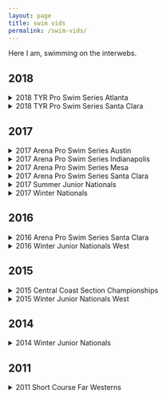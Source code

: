 ```yaml
---
layout: page
title: swim vids
permalink: /swim-vids/
---
```


Here I am, swimming on the interwebs.

## 2018
<details>
  <summary>2018 TYR Pro Swim Series Atlanta</summary>
    <ul>
        <li><a href="https://youtu.be/q0Og0duaXDc" target="_blank">100 free (lane 1)</a></li>
        <li><a href="https://youtu.be/xY0FjAz_SAw" target="_blank">100 fly (lane 2)</a></li>
        <li><a href="https://youtu.be/xU_LsuKP9OU" target="_blank">200 free (lane 7)</a></li>
        <li><a href="https://youtu.be/yMnVj92-onw" target="_blank">50 free (lane 7)</a></li>
        <li><a href="https://youtu.be/CPIsqzq1Nz8" target="_blank">200 IM (lane 6)</a></li>
    </ul>
</details>

<details>
  <summary>2018 TYR Pro Swim Series Santa Clara</summary>
    <ul>
        <li><a href="https://youtu.be/h012TwLHZus" target="_blank">200 free (lane 8)</a></li>
        <li><a href="https://youtu.be/xFvppnYQPbg" target="_blank">100 free (lane 8)</a></li>
        <li><a href="https://youtu.be/nq6hHHkDuKY" target="_blank">50 fly (lane 2)</a></li>
        <li><a href="https://youtu.be/kns8XUnoK7E" target="_blank">50 free (lane 4)</a></li>
    </ul>
</details>

## 2017

<details>
  <summary>2017 Arena Pro Swim Series Austin</summary>
    <ul>
        <li><a href="https://youtu.be/I9aJZORtR_Q" target="_blank">400 free (lane 1)</a></li>
        <li><a href="https://youtu.be/mzh5A2NRAsM" target="_blank">100 free (lane 2)</a></li>
        <li><a href="https://youtu.be/Ke3BTBQ13pg" target="_blank">200 free (lane 6)</a></li>
        <li><a href="https://youtu.be/vaPJSJwu-Y8" target="_blank">50 free (lane 3)</a></li>
        <li><a href="https://youtu.be/ceTlLVlyjlw" target="_blank">200 fly (lane 2)</a></li>
    </ul>
</details>

<details>
  <summary>2017 Arena Pro Swim Series Indianapolis</summary>
    <ul>
        <li><a href="https://youtu.be/m9l6jPJWo4g" target="_blank">100 free (lane 4)</a></li>
        <li><a href="https://youtu.be/tv4eK_52LEA" target="_blank">200 free (lane 4)</a></li>
        <li><a href="https://youtu.be/CRvb5rsuiVI" target="_blank">50 free (lane 4)</a></li>
        <li><a href="https://youtu.be/AOwAYdtcAD8" target="_blank">200 fly (lane 7)</a></li>
    </ul>
</details>

<details>
  <summary>2017 Arena Pro Swim Series Mesa</summary>
    <ul>
        <li><a href="https://youtu.be/rtbByU02HcM" target="_blank">100 free (lane 8)</a></li>
        <li><a href="https://youtu.be/VskHJkCTxE4" target="_blank">100 fly (lane 1)</a></li>
        <li><a href="https://youtu.be/5yNSW39H_h4" target="_blank">200 free (lane 3)</a></li>
        <li><a href="https://youtu.be/IYItj4L1qpc" target="_blank">200 IM (lane 2)</a></li>
    </ul>
</details>

<details>
  <summary>2017 Arena Pro Swim Series Santa Clara</summary>
    <ul>
        <li><a href="https://youtu.be/Rfn4zHNI1So" target="_blank">100 free (lane 3)</a></li>
        <li><a href="https://youtu.be/GZniZ41N9_o" target="_blank">200 fly (lane 2)</a></li>
    </ul>
</details>

<details>
  <summary>2017 Summer Junior Nationals</summary>
    <ul>
        <li><a href="https://youtu.be/ikO8p0KqbQk" target="_blank">400 free relay (lane 7)</a></li>
        <li><a href="https://youtu.be/ki3BKTA4nYc" target="_blank">200 free (lane 9)</a></li>
        <li><a href="https://youtu.be/r9XDy1YiwkM" target="_blank">800 free relay (lane 2)</a></li>
        <li><a href="https://youtu.be/KerEgtXFYxA" target="_blank">400 medley relay (lane 6)</a></li>
    </ul>
</details>

<details>
  <summary>2017 Winter Nationals</summary>
    <ul>
        <li><a href="https://youtu.be/6V2One3ITys" target="_blank">200 medley relay (lane 7)</a></li>
        <li><a href="https://youtu.be/jZGVaqOp42Q" target="_blank">800 free relay (lane 1)</a></li>
        <li><a href="https://youtu.be/GUagIbz1J-Q" target="_blank">400 medley relay (lane 7)</a></li>
        <li><a href="https://youtu.be/bEqI29SIqeM" target="_blank">200 free (lane 2)</a></li>
        <li><a href="https://youtu.be/BtcTQ2B_0r8" target="_blank">200 free relay (lane 5)</a></li>
        <li><a href="https://youtu.be/IMXJ_SPT2AE" target="_blank">100 free (lane 2)</a></li>
        <li><a href="https://youtu.be/iWPm_BOdMok" target="_blank">400 free relay (lane 1)</a></li>
    </ul>
</details>

## 2016

<details>
  <summary>2016 Arena Pro Swim Series Santa Clara</summary>
    <ul>
        <li><a href="https://youtu.be/azU7P59owb8" target="_blank">200 free (lane 1)</a></li>
        <li><a href="https://youtu.be/Ov5jqRkRzgM" target="_blank">50 free (lane 1)</a></li>
        <li><a href="https://youtu.be/NZnivPS8Hcg" target="_blank">400 free (lane 5)</a></li>
        <li><a href="https://youtu.be/_9qKsZpsiEk" target="_blank">100 free (lane 8)</a></li>
    </ul>
</details>

<details>
  <summary>2016 Winter Junior Nationals West</summary>
    <ul>
        <li><a href="https://youtu.be/MhdHqPO1Yho" target="_blank">200 medley relay (lane 1)</a></li>
        <li><a href="https://youtu.be/_H9kHO5S0cM" target="_blank">800 free relay (lane 7)</a></li>
        <li><a href="https://youtu.be/PoCj_P8bFt0" target="_blank">400 medley relay (lane 4)</a></li>
        <li><a href="https://youtu.be/Yo2eP5GKb8w" target="_blank">100 free (lane 2)</a></li>
        <li><a href="https://youtu.be/jXPoeafJrnA" target="_blank">400 free relay (lane 3)</a></li>
    </ul>
</details>

## 2015

<details>
  <summary>2015 Central Coast Section Championships</summary>
    <ul>
        <li><a href="https://youtu.be/gOBYWEzlEPE" target="_blank">50 free (lane 3)</a></li>
        <li><a href="https://youtu.be/eyU7JuHV1c4" target="_blank">100 fly (lane 2)</a></li>
        <li><a href="https://youtu.be/ygFW6cDs8rI" target="_blank">200 free relay (lane 5)</a></li>
        <li><a href="https://youtu.be/gifNY4XxkBU" target="_blank">400 free relay (lane 5)</a></li>
    </ul>
</details>

<details>
  <summary>2015 Winter Junior Nationals West</summary>
    <ul>
        <li><a href="https://youtu.be/Xp0TYlxVazU" target="_blank">200 medley relay (lane 6)</a></li>
        <li><a href="https://youtu.be/a3xedCPg8aM" target="_blank">400 free relay (lane 6)</a></li>
        <li><a href="https://youtu.be/or3Ydn-5ffo" target="_blank">200 free (lane 6)</a></li>
        <li><a href="https://youtu.be/3UX7Po13vmc" target="_blank">200 free relay (lane 6)</a></li>
        <li><a href="https://youtu.be/Vo77Xv2jMgo" target="_blank">100 free (lane 1)</a></li>
        <li><a href="https://youtu.be/W86EBFcuckg" target="_blank">400 free relay (lane 3)</a></li>
    </ul>
</details>

## 2014

<details>
  <summary>2014 Winter Junior Nationals</summary>
    <ul>
        <li><a href="https://youtu.be/YaDovNTRDyk" target="_blank">200 medley relay (lane 6)</a></li>
        <li><a href="https://youtu.be/oY6Vc9L6v9Y" target="_blank">400 medley relay (lane 4)</a></li>
        <li><a href="https://youtu.be/ErttbSehTrw" target="_blank">200 free relay (lane 3)</a></li>
        <li><a href="https://youtu.be/7od2qFIMqFM" target="_blank">400 free relay (lane 3)</a></li>
    </ul>
</details>

## 2011

<details>
  <summary>2011 Short Course Far Westerns</summary>
    <ul>
        <li><a href="https://youtu.be/GM8ir9Jaa-o" target="_blank">200 medley relay (lane 4)</a></li>
        <li><a href="https://youtu.be/QSmmrLm1NMw" target="_blank">100 free (lane 7)</a></li>
    </ul>
</details>